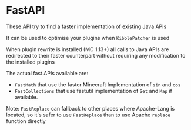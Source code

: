 # FastAPI

These API try to find a faster implementation of existing Java APIs

It can be used to optimise your plugins when `KibblePatcher` is used

When plugin rewrite is installed (MC 1.13+) all calls to Java APIs are redirected to their
faster counterpart without requiring any modification to the installed plugins

The actual fast APIs available are:

- `FastMath` that use the faster Minecraft Implementation of `sin` and `cos`
- `FastCollections` that use fastutil implementation of `Set` and `Map` if available.

Note: `FastReplace` can fallback to other places where Apache-Lang is located,
so it's safer to use `FastReplace` than to use Apache `replace` function directly
